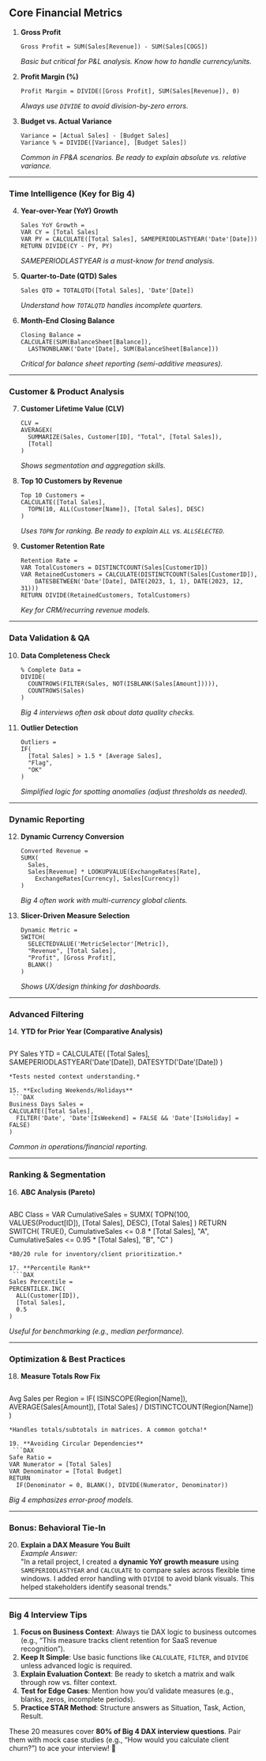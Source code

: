 ## **Core Financial Metrics**
1. **Gross Profit**  
   ```DAX
   Gross Profit = SUM(Sales[Revenue]) - SUM(Sales[COGS])
   ```  
   *Basic but critical for P&L analysis. Know how to handle currency/units.*

2. **Profit Margin (%)**  
   ```DAX
   Profit Margin = DIVIDE([Gross Profit], SUM(Sales[Revenue]), 0)
   ```  
   *Always use `DIVIDE` to avoid division-by-zero errors.*

3. **Budget vs. Actual Variance**  
   ```DAX
   Variance = [Actual Sales] - [Budget Sales]
   Variance % = DIVIDE([Variance], [Budget Sales])
   ```  
   *Common in FP&A scenarios. Be ready to explain absolute vs. relative variance.*

---

### **Time Intelligence (Key for Big 4)**
4. **Year-over-Year (YoY) Growth**  
   ```DAX
   Sales YoY Growth = 
   VAR CY = [Total Sales]
   VAR PY = CALCULATE([Total Sales], SAMEPERIODLASTYEAR('Date'[Date]))
   RETURN DIVIDE(CY - PY, PY)
   ```  
   *SAMEPERIODLASTYEAR is a must-know for trend analysis.*

5. **Quarter-to-Date (QTD) Sales**  
   ```DAX
   Sales QTD = TOTALQTD([Total Sales], 'Date'[Date])
   ```  
   *Understand how `TOTALQTD` handles incomplete quarters.*

6. **Month-End Closing Balance**  
   ```DAX
   Closing Balance = 
   CALCULATE(SUM(BalanceSheet[Balance]), 
     LASTNONBLANK('Date'[Date], SUM(BalanceSheet[Balance]))
   ```  
   *Critical for balance sheet reporting (semi-additive measures).*

---

### **Customer & Product Analysis**
7. **Customer Lifetime Value (CLV)**  
   ```DAX
   CLV = 
   AVERAGEX(
     SUMMARIZE(Sales, Customer[ID], "Total", [Total Sales]),
     [Total]
   )
   ```  
   *Shows segmentation and aggregation skills.*

8. **Top 10 Customers by Revenue**  
   ```DAX
   Top 10 Customers = 
   CALCULATE([Total Sales], 
     TOPN(10, ALL(Customer[Name]), [Total Sales], DESC)
   )
   ```  
   *Uses `TOPN` for ranking. Be ready to explain `ALL` vs. `ALLSELECTED`.*

9. **Customer Retention Rate**  
   ```DAX
   Retention Rate = 
   VAR TotalCustomers = DISTINCTCOUNT(Sales[CustomerID])
   VAR RetainedCustomers = CALCULATE(DISTINCTCOUNT(Sales[CustomerID]), 
       DATESBETWEEN('Date'[Date], DATE(2023, 1, 1), DATE(2023, 12, 31)))
   RETURN DIVIDE(RetainedCustomers, TotalCustomers)
   ```  
   *Key for CRM/recurring revenue models.*

---

### **Data Validation & QA**
10. **Data Completeness Check**  
    ```DAX
    % Complete Data = 
    DIVIDE(
      COUNTROWS(FILTER(Sales, NOT(ISBLANK(Sales[Amount])))), 
      COUNTROWS(Sales)
    )
    ```  
    *Big 4 interviews often ask about data quality checks.*

11. **Outlier Detection**  
    ```DAX
    Outliers = 
    IF(
      [Total Sales] > 1.5 * [Average Sales], 
      "Flag", 
      "OK"
    )
    ```  
    *Simplified logic for spotting anomalies (adjust thresholds as needed).*

---

### **Dynamic Reporting**
12. **Dynamic Currency Conversion**  
    ```DAX
    Converted Revenue = 
    SUMX(
      Sales, 
      Sales[Revenue] * LOOKUPVALUE(ExchangeRates[Rate], 
        ExchangeRates[Currency], Sales[Currency])
    )
    ```  
    *Big 4 often work with multi-currency global clients.*

13. **Slicer-Driven Measure Selection**  
    ```DAX
    Dynamic Metric = 
    SWITCH(
      SELECTEDVALUE('MetricSelector'[Metric]),
      "Revenue", [Total Sales],
      "Profit", [Gross Profit],
      BLANK()
    )
    ```  
    *Shows UX/design thinking for dashboards.*

---

### **Advanced Filtering**
14. **YTD for Prior Year (Comparative Analysis)**  
    ```DAX
   PY Sales YTD = 
   CALCULATE(
     [Total Sales], 
     SAMEPERIODLASTYEAR('Date'[Date]),
     DATESYTD('Date'[Date])
   )
   ```  
   *Tests nested context understanding.*

15. **Excluding Weekends/Holidays**  
    ```DAX
   Business Days Sales = 
   CALCULATE([Total Sales], 
     FILTER('Date', 'Date'[IsWeekend] = FALSE && 'Date'[IsHoliday] = FALSE)
   )
   ```  
   *Common in operations/financial reporting.*

---

### **Ranking & Segmentation**
16. **ABC Analysis (Pareto)**  
    ```DAX
   ABC Class = 
   VAR CumulativeSales = 
     SUMX(
       TOPN(100, VALUES(Product[ID]), [Total Sales], DESC),
       [Total Sales]
     )
   RETURN
     SWITCH(
       TRUE(),
       CumulativeSales <= 0.8 * [Total Sales], "A",
       CumulativeSales <= 0.95 * [Total Sales], "B",
       "C"
     )
   ```  
   *80/20 rule for inventory/client prioritization.*

17. **Percentile Rank**  
    ```DAX
   Sales Percentile = 
   PERCENTILEX.INC(
     ALL(Customer[ID]), 
     [Total Sales], 
     0.5
   )
   ```  
   *Useful for benchmarking (e.g., median performance).*

---

### **Optimization & Best Practices**
18. **Measure Totals Row Fix**  
    ```DAX
   Avg Sales per Region = 
   IF(
     ISINSCOPE(Region[Name]), 
     AVERAGE(Sales[Amount]),
     [Total Sales] / DISTINCTCOUNT(Region[Name])
   )
   ```  
   *Handles totals/subtotals in matrices. A common gotcha!*

19. **Avoiding Circular Dependencies**  
    ```DAX
   Safe Ratio = 
   VAR Numerator = [Total Sales]
   VAR Denominator = [Total Budget]
   RETURN
     IF(Denominator = 0, BLANK(), DIVIDE(Numerator, Denominator))
   ```  
   *Big 4 emphasizes error-proof models.*

---

### **Bonus: Behavioral Tie-In**
20. **Explain a DAX Measure You Built**  
    *Example Answer:*  
    "In a retail project, I created a **dynamic YoY growth measure** using `SAMEPERIODLASTYEAR` and `CALCULATE` to compare sales across flexible time windows. I added error handling with `DIVIDE` to avoid blank visuals. This helped stakeholders identify seasonal trends."

---

### **Big 4 Interview Tips**
1. **Focus on Business Context**: Always tie DAX logic to business outcomes (e.g., “This measure tracks client retention for SaaS revenue recognition”).
2. **Keep It Simple**: Use basic functions like `CALCULATE`, `FILTER`, and `DIVIDE` unless advanced logic is required.
3. **Explain Evaluation Context**: Be ready to sketch a matrix and walk through row vs. filter context.
4. **Test for Edge Cases**: Mention how you’d validate measures (e.g., blanks, zeros, incomplete periods).
5. **Practice STAR Method**: Structure answers as Situation, Task, Action, Result.

These 20 measures cover **80% of Big 4 DAX interview questions**. Pair them with mock case studies (e.g., “How would you calculate client churn?”) to ace your interview! 🎯
